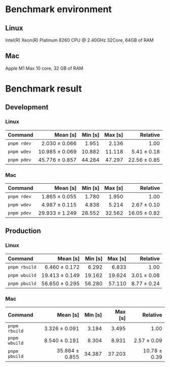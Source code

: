 
<!---benchStart-->
# Benchmark environment
## Linux
Intel(R) Xeon(R) Platinum 8260 CPU @ 2.40GHz 32Core, 64GB of RAM
## Mac
Apple M1 Max 10 core, 32 GB of RAM

# Benchmark result

## Development 

### Linux 
| Command | Mean [s] | Min [s] | Max [s] | Relative |
|:---|---:|---:|---:|---:|
| `pnpm rdev` | 2.030 ± 0.066 | 1.951 | 2.136 | 1.00 |
| `pnpm wdev` | 10.985 ± 0.069 | 10.882 | 11.118 | 5.41 ± 0.18 |
| `pnpm pdev` | 45.776 ± 0.857 | 44.284 | 47.297 | 22.56 ± 0.85 |


### Mac
| Command | Mean [s] | Min [s] | Max [s] | Relative |
|:---|---:|---:|---:|---:|
| `pnpm rdev` | 1.865 ± 0.055 | 1.780 | 1.950 | 1.00 |
| `pnpm wdev` | 4.987 ± 0.115 | 4.838 | 5.214 | 2.67 ± 0.10 |
| `pnpm pdev` | 29.933 ± 1.249 | 28.552 | 32.562 | 16.05 ± 0.82 |


## Production

### Linux 
| Command | Mean [s] | Min [s] | Max [s] | Relative |
|:---|---:|---:|---:|---:|
| `pnpm rbuild` | 6.460 ± 0.172 | 6.292 | 6.833 | 1.00 |
| `pnpm wbuild` | 19.413 ± 0.149 | 19.162 | 19.624 | 3.01 ± 0.08 |
| `pnpm pbuild` | 56.650 ± 0.295 | 56.280 | 57.110 | 8.77 ± 0.24 |


### Mac
| Command | Mean [s] | Min [s] | Max [s] | Relative |
|:---|---:|---:|---:|---:|
| `pnpm rbuild` | 3.326 ± 0.091 | 3.184 | 3.495 | 1.00 |
| `pnpm wbuild` | 8.540 ± 0.191 | 8.304 | 8.931 | 2.57 ± 0.09 |
| `pnpm pbuild` | 35.864 ± 0.855 | 34.387 | 37.203 | 10.78 ± 0.39 |

<!---benchEnd-->
	